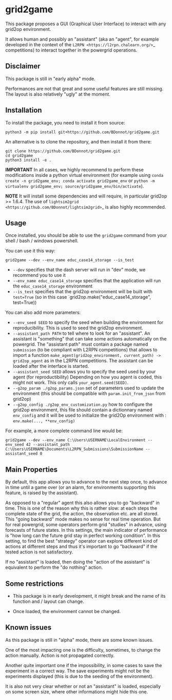 # grid2game

This package proposes a GUI (Graphical User Interface) to interact with any grid2op environment.

It allows human and possibly an "assistant" (aka an "agent", for example developed in the context of the `L2RPN <https://l2rpn.chalearn.org/>`_ competitions) to interact together in the powergrid operations.


## Disclaimer
This package is still in "early alpha" mode.

Performances are not that great and some useful features are still missing. The layout is also relatively "ugly" 
at the moment.


## Installation
To install the package, you need to install it from source:
```commandline
python3 -m pip install git+https://github.com/BDonnot/grid2game.git
``` 

An alternative is to clone the repository, and then install it from there:
```commandline
git clone https://github.com/BDonnot/grid2game.git
cd grid2game
python3 install -e .
```

**IMPORTANT** In all cases, we highly recommend to perform these modifications inside a python virtual environment (for example using `conda create -n grid2game_env; conda activate grid2game_env` or `python -m virtualenv grid2game_env; source/grid2game_env/bin/activate`).

**NOTE** It will install some dependencies and will require, in particular grid2op >= 1.6.4. The use of `lightsim2grid <https://github.com/BDonnot/lightsim2grid>`_ is also highly recommended.

## Usage

Once installed, you should be able to use the `grid2game` command from your shell / bash / windows powershell.

You can use it this way:

```commandline
grid2game --dev --env_name educ_case14_storage --is_test
```

- `--dev` specifies that the dash server will run in "dev" mode, we recommend you to use it
- `--env_name educ_case14_storage` specifies that the application will run the `educ_case14_storage`
  environment
- `--is_test` specifies that the grid2op environment will be built with `test=True` (so in this 
  case `grid2op.make("educ_case14_storage", test=True))

You can also add more parameters:

- `--env_seed SEED` to specify the seed when building the environment for reproducibility. This is used
  to seed the grid2op environment.
- `--assistant_path PATH` to tell where to look for an "assistant". An assistant is "something" that can
  take some actions automatically on the powergrid. The "assistant path" must contain a package named
  `submission` (to be compliant with L2RPN competitions) that allows to import a function
  `make_agent(grid2op_environment, current_path) -> grid2op_agent` as in the L2RPN competitions. The
  assistant can be loaded after the interface is started.
- `--assistant_seed SEED` allows you to specify the seed used by your agent (for reproductibility)
  Depending on how you agent is coded, this might not work. This only calls `your_agent.seed(SEED)`.
- `--g2op_param ./g2op_params.json` set of parameters used to update the environment (this should be compatible 
  with `param.init_from_json` from grid2op)
- `--g2op_config ./g2op_env_customization.py` how to configure the grid2op environment, this file should contain
  a dictionnary named `env_config` and it will be used to initialize the grid2Op environment with : 
  `env.make(..., **env_config)`

For example, a more complete command line would be:

```commandline
grid2game --dev --env_name C:\Users\USERNAME\LocalEnvironment --env_seed 42 --assistant_path C:\Users\USERNAME\Documents\L2RPN_Submissions\SubmissionName --assistant_seed 0
```

## Main Properties

By default, this app allows you to advance to the next step once, to advance in time until a game over (or an alarm, for environments supporting this feature, is raised by the assistant).

As opposed to a "regular" agent this also allows you to go "backward" in time. This is one of the reason why this is rather slow: at each steps the complete state of the grid, the action, the observation etc. are all stored. This "going backward" mode makes no sense for real time operation. But for real powergrid,
some operators perform grid "studies" in advance, using forecasts of future states. In this settings, the
main indicator of performance is "how long can the future grid stay in perfect working condition". In this
setting, to find the best "strategy" operator can explore different kind of actions at different steps
and thus it's important to go "backward" if the tested action is not satisfactory.

If no "assistant" is loaded, then doing the "action of the assistant" is equivalent to perform the "do nothing" action.

## Some restrictions

* This package is in early development, it might break and the name of its function and / layout can change.

* Once loaded, the environment cannot be changed.

## Known issues

As this package is still in "alpha" mode, there are some known issues.

One of the most impacting one is the difficulty, sometimes, to change the action manually. Action is not propagated correctly.

Another quite important one if the impossibility, in some cases to save the experiment in a correct way. The save experiments might not be the experiments displayed (this is due to the seeding of the environment).

It is also not very clear whether or not an "assistant" is loaded, especially on some screen size, where other informations might hide this one.
